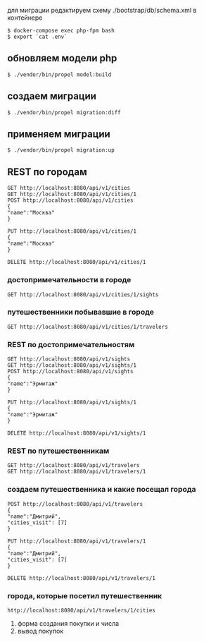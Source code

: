 для миграции редактируем схему ./bootstrap/db/schema.xml
в контейнере 
```
$ docker-compose exec php-fpm bash
$ export `cat .env`
```
## обновляем модели php
```
$ ./vendor/bin/propel model:build
```
## создаем миграции
```
$ ./vendor/bin/propel migration:diff
```
## применяем миграции
```
$ ./vendor/bin/propel migration:up
```
## REST по городам
```
GET http://localhost:8080/api/v1/cities
GET http://localhost:8080/api/v1/cities/1
POST http://localhost:8080/api/v1/cities
{
"name":"Москва"
}

PUT http://localhost:8080/api/v1/cities/1
{
"name":"Москва"
}

DELETE http://localhost:8080/api/v1/cities/1
```
### достопримечательности в городе
```
GET http://localhost:8080/api/v1/cities/1/sights
```

### путешественники побывавшие в городе
```
GET http://localhost:8080/api/v1/cities/1/travelers
```


### REST по достопримечательностям
```
GET http://localhost:8080/api/v1/sights
GET http://localhost:8080/api/v1/sights/1
POST http://localhost:8080/api/v1/sights
{
"name":"Эрмитаж"
}

PUT http://localhost:8080/api/v1/sights/1
{
"name":"Эрмитаж"
}

DELETE http://localhost:8080/api/v1/sights/1
```

### REST по путешественникам
```
GET http://localhost:8080/api/v1/travelers
GET http://localhost:8080/api/v1/travelers/1
```

### создаем путешественника и какие посещал города
```
POST http://localhost:8080/api/v1/travelers
{
"name":"Дмитрий",
"cities_visit": [7]
}

PUT http://localhost:8080/api/v1/travelers/1
{
"name":"Дмитрий",
"cities_visit": [7]
}

DELETE http://localhost:8080/api/v1/travelers/1
```

### города, которые посетил путешественник
```
http://localhost:8080/api/v1/travelers/1/cities
```


1. форма создания покупки и числа
2. вывод покупок